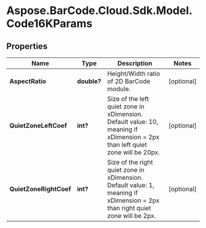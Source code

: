 # Aspose.BarCode.Cloud.Sdk.Model.Code16KParams

## Properties

Name | Type | Description | Notes
---- | ---- | ----------- | -----
**AspectRatio** | **double?** | Height/Width ratio of 2D BarCode module. | [optional]
**QuietZoneLeftCoef** | **int?** | Size of the left quiet zone in xDimension. Default value: 10, meaning if xDimension &#x3D; 2px than left quiet zone will be 20px. | [optional]
**QuietZoneRightCoef** | **int?** | Size of the right quiet zone in xDimension. Default value: 1, meaning if xDimension &#x3D; 2px than right quiet zone will be 2px. | [optional]

